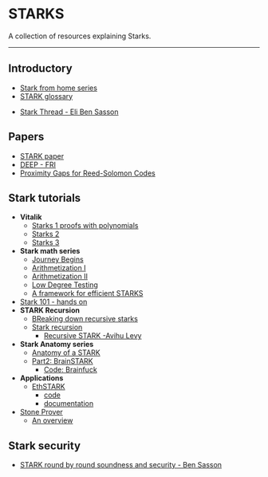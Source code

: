 # STARKS

A collection of resources explaining Starks.

---

## Introductory

- [Stark from home series](https://www.youtube.com/playlist?list=PLcIyXLwiPilUFGw7r2uyWerOkbx4GFMXq)
- [STARK glossary](https://medium.com/starkware/starks-starkex-and-starknet-9a426680745a)
<!-- markdown-link-check-disable -->
- [Stark Thread - Eli Ben Sasson](https://twitter.com/EliBenSasson/status/1578380154476208131)

## Papers

- [STARK paper](https://eprint.iacr.org/2018/046.pdf)
- [DEEP - FRI](https://eprint.iacr.org/2019/336.pdf)
- [Proximity Gaps for Reed-Solomon Codes](https://eccc.weizmann.ac.il/report/2020/083/)

## Stark tutorials

- **Vitalik**
  - [Starks 1 proofs with polynomials](https://vitalik.ca/general/2017/11/09/starks_part_1.html)
  - [Starks 2](https://vitalik.ca/general/2017/11/22/starks_part_2.html)
  - [Starks 3](https://vitalik.ca/general/2018/07/21/starks_part_3.html)
- **Stark math series**
  - [Journey Begins](https://medium.com/starkware/stark-math-the-journey-begins-51bd2b063c71)
  - [Arithmetization I](https://medium.com/starkware/arithmetization-i-15c046390862)
  - [Arithmetization II](https://medium.com/starkware/arithmetization-ii-403c3b3f4355)
  - [Low Degree Testing](https://medium.com/starkware/low-degree-testing-f7614f5172db)
  - [A framework for efficient STARKS](https://medium.com/starkware/a-framework-for-efficient-starks-19608ba06fbe)
- [Stark 101 - hands on](https://starkware.co/stark-101/)
- **STARK Recursion**
  - [BReaking down recursive starks](https://blog.oxor.io/zk-starks-part-one-4f482111b0a)
  - [Stark recursion](https://medium.com/starkware/recursive-starks-78f8dd401025)
    - [Recursive STARK -Avihu Levy](https://www.youtube.com/watch?v=hjTCIT9BGkA)
- **Stark Anatomy series**
  - [Anatomy of a STARK](https://aszepieniec.github.io/stark-anatomy/)
  - [Part2: BrainSTARK](https://aszepieniec.github.io/stark-brainfuck/index)
    - [Code: Brainfuck](https://github.com/andrewmilson/ministark/tree/main/examples/brainfuck)
- **Applications**
  - [EthSTARK](https://www.youtube.com/watch?v=rReCK7TWCJI)
    - [code](https://github.com/starkware-libs/ethSTARK)
    - [documentation](https://eprint.iacr.org/2021/582.pdf)
- [Stone Prover](https://github.com/starkware-libs/stone-prover)
  - [An overview](https://blog.lambdaclass.com/overview-of-the-stone-prover/)

## Stark security

- [STARK round by round soundness and security - Ben Sasson](https://ethresear.ch/t/stark-round-by-round-soundness-and-security-in-random-oracle-model/18096)